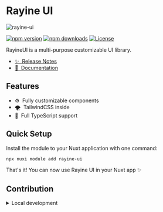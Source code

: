 # Rayine UI

![rayine-ui](https://socialify.git.ci/HoshinoSuzumi/rayine-ui/image?description=1&font=Rokkitt&issues=1&logo=https%3A%2F%2Frayui.uniiem.com%2Frayine_no_shadow.svg&name=1&owner=1&pattern=Brick%20Wall&pulls=1&stargazers=1&theme=Light)

[![npm version][npm-version-src]][npm-version-href]
[![npm downloads][npm-downloads-src]][npm-downloads-href]
[![License][license-src]][license-href]

RayineUI is a multi-purpose customizable UI library.

- [✨ &nbsp;Release Notes](/CHANGELOG.md)
- [📖 &nbsp;Documentation](https://rayui.uniiem.com)

## Features

<!-- Highlight some of the features your module provide here -->
- ⚙️ &nbsp;Fully customizable components
- 🌪️ &nbsp;TailwindCSS inside
- 🔨 &nbsp;Full TypeScript support

## Quick Setup

Install the module to your Nuxt application with one command:

```bash
npx nuxi module add rayine-ui
```

That's it! You can now use Rayine UI in your Nuxt app ✨


## Contribution

<details>
  <summary>Local development</summary>
  
  ```bash
  # Install dependencies
  npm install
  
  # Generate type stubs
  npm run dev:prepare
  
  # Develop with the playground
  npm run dev
  
  # Build the playground
  npm run dev:build
  
  # Run ESLint
  npm run lint
  
  # Run Vitest
  npm run test
  npm run test:watch
  
  # Release new version
  npm run release
  ```

</details>


<!-- Badges -->
[npm-version-src]: https://img.shields.io/npm/v/rayine-ui/latest.svg?style=flat&colorA=020420&colorB=00DC82
[npm-version-href]: https://npmjs.com/package/rayine-ui

[npm-downloads-src]: https://img.shields.io/npm/dm/rayine-ui.svg?style=flat&colorA=020420&colorB=00DC82
[npm-downloads-href]: https://npm.chart.dev/rayine-ui

[license-src]: https://img.shields.io/npm/l/rayine-ui.svg?style=flat&colorA=020420&colorB=00DC82
[license-href]: https://npmjs.com/package/rayine-ui

